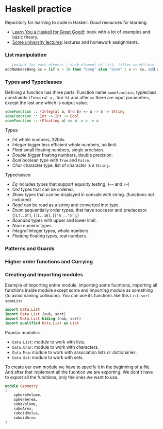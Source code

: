 # Haskell practice
Repository for learning to code in Haskell. Good resources for learning:
- [Learn You a Haskell for Great Good!](https://www.learnyouahaskell.com/chapters): book with a lot of examples and basic theory.
- [Some university lectures](https://www.seas.upenn.edu): lectures and homework assignments.

### List manipulation
```haskell
-- [output for each element | each element of list, filter condition]
oddNumbersBang xs = [if x > 10 then "bang" else "boom" | x <- xs, odd x, x/=7]
```

### Types and Typeclasses
Defining a function has three parts. Function name `somefunction`, typleclass constraints `(Integral a, Ord b)` and after `=>` there are input parameters, except the last one which is output value.

```haskell
someFunction :: (Integral a, Ord b) => a -> b -> String
someFunction :: Int -> Int -> Bool
someFunction :: (Floating a) => a -> a -> a
```

Types:
- *Int* whole numbers, 32bits.
- *Integer* bigger less efficient whole numbers, no limit.
- *Float* small floating numbers, single precision.
- *Double* bigger floating numbers, double precision.
- *Bool* boolean type with `True` and `False`.
- *Char* character type, list of character is a `String`.

Typeclasses:
- *Eq* includes types that support equality testing. (`==` and `/=`)
- *Ord* types that can be ordered.
- *Show* types that can be displayed in console with string. (functions not included)
- *Read* can be read as a string and converted into type.
- *Enum* sequentially order types, that have succesor and predecesor. (`[LT..GT]`, (`[1..10]`, (`['A'..'Q']`,)
- *Bounded* types with upper and lower limit.
- *Num* numeric types.
- *Integral* integer types, whole numbers.
- *Floating* floating types, real numbers.

### Patterns and Guards

### Higher order functions and Currying

### Creating and Importing modules
Example of importing entire module, importing some fucntions, importing all functions inside module except some and importing module as something (to avoid naming collisions). You can use its functions like this `List.sort someList`.

```haskell
import Data.List
import Data.List (nub, sort)
import Data.List hiding (nub, sort)
import qualified Data.List as List
```
Popular modules:
- `Data.List`: module to work with lists.
- `Data.Char`: module to work with characters.
- `Data.Map`: module to work with association lists or dictionaries.
- `Data.Set`: module to work with sets.

To create our own module we have to specify it in the beginning of a file. And after that implement all the fucntion we are exporting. We dont't have to export all the functions, only the ones we want to use.

```haskell
module Geometry
(   
    sphereVolume,
    sphereArea,
    cubeVolume,
    cubeArea,
    cuboidVolue,
    cuboidArea
)
```

